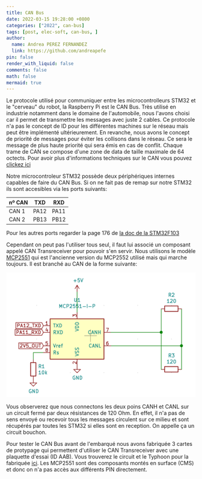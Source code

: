```yaml
---
title: CAN Bus 
date: 2022-03-15 19:28:00 +0800
categories: ["2022", can-bus]
tags: [post, elec-soft, can-bus, ]
author:
  name: Andrea PEREZ FERNANDEZ
  link: https://github.com/andreapefe
pin: false
render_with_liquid: false
comments: false
math: false
mermaid: true
---
```


Le protocole utilisé pour communiquer entre les microcontrolleurs STM32 et le "cerveau" du robot, la Raspberry Pi est le CAN Bus. Très utilisé en industrie notamment dans le domaine de l'automobile, nous l'avons choisi car il permet de transmettre les messages avec juste 2 cables. Ce protocole n'a pas le concept de ID pour les différentes machines sur le réseau mais peut être implémenté ultérieurement. En revanche, nous avons le concept de priorité de messages pour éviter les collisons dans le réseau. Ce sera le message de plus haute priorité qui sera émis en cas de conflit. Chaque trame de CAN se compose d'une zone de data de taille maximale de 64 octects. Pour avoir plus d'informations techniques sur le CAN vous pouvez [clickez ici](https://www.ti.com/lit/an/sloa101b/sloa101b.pdf?ts=1633140726383&ref_url=https%253A%252F%252Fwww.google.com%252F/)

Notre microcontroleur STM32 possède deux périphériques internes capables de faire du CAN Bus. Si on ne fait pas de remap sur notre STM32 ils sont accesibles via les ports suivants:

| nº CAN | TXD  | RXD  |
|--------|------|------|
| CAN 1  | PA12 | PA11 |
| CAN 2  | PB13 | PB12 |

Pour les autres ports regarder la page 176 de [la doc de la STM32F103](https://www.google.com/url?sa=t&rct=j&q=&esrc=s&source=web&cd=&cad=rja&uact=8&ved=2ahUKEwjO74XN7cj2AhWeQkEAHeoIDS8QFnoECAUQAQ&url=https%3A%2F%2Fwww.st.com%2Fresource%2Fen%2Freference_manual%2Fcd00171190-stm32f101xx-stm32f102xx-stm32f103xx-stm32f105xx-and-stm32f107xx-advanced-arm-based-32-bit-mcus-stmicroelectronics.pdf&usg=AOvVaw2kF0T1D3TzsgvgnX7fvMku)

Cependant on peut pas l'utiliser tous seul, il faut lui associé un composant appelé CAN Transreceiver pour pouvoir s'en servir. Nous utilisons le modèle [MCP2551](https://ww1.microchip.com/downloads/en/DeviceDoc/20001667G.pdf) qui est l'ancienne version du MCP2552 utilisé mais qui marche toujours. Il est branché au CAN de la forme suivante:

![Connexions MCP2551](/assets/img/posts/CAN-bus/schema_mcp.png)

Vous observerez que nous connectons les deux poins CANH et CANL sur un circuit fermé par deux résistances de 120 Ohm. En effet, il n'a pas de sens envoyé ou recevoir tous les messages circulent sur ce milieu et sont récupérés par toutes les STM32 si elles sont en reception. On appelle ça un circuit bouchon. 

Pour tester le CAN Bus avant de l'embarqué nous avons fabriquée 3 cartes de protypage qui permettent d'utiliser le CAN Transreceiver avec une plaquette d'essai (ID AAB). Vous trouverez le circuit et le Typhoon pour la fabriquée [ici](https://github.com/ClubRobotInsat/Cartes_2022/tree/master/ID_AAB_CAN_PrototypageGrand). Les MCP2551 sont des composants montés en surface (CMS) et donc on n'a pas accès aux différents PIN directement. 

